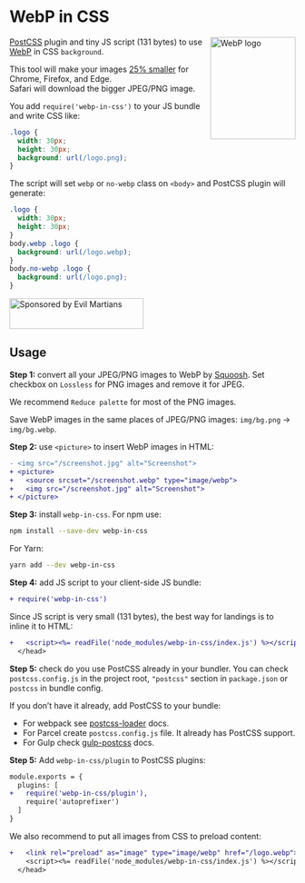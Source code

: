 # WebP in CSS

<img src="https://ai.github.io/webp-in-css/webp-logo.svg" align="right"
     alt="WebP logo" width="150" height="180">

[PostCSS] plugin and tiny JS script (131 bytes) to use [WebP] in CSS `background`.

This tool will make your images [25% smaller] for Chrome, Firefox, and Edge.
Safari will download the bigger JPEG/PNG image.

You add `require('webp-in-css')` to your JS bundle and write CSS like:

```css
.logo {
  width: 30px;
  height: 30px;
  background: url(/logo.png);
}
```

The script will set `webp` or `no-webp` class on `<body>`
and PostCSS plugin will generate:

```css
.logo {
  width: 30px;
  height: 30px;
}
body.webp .logo {
  background: url(/logo.webp);
}
body.no-webp .logo {
  background: url(/logo.png);
}
```

[25% smaller]: https://developers.google.com/speed/webp/docs/webp_lossless_alpha_study#results
[PostCSS]: https://github.com/postcss/postcss
[WebP]: https://en.wikipedia.org/wiki/WebP

<a href="https://evilmartians.com/?utm_source=webp-in-css">
  <img src="https://evilmartians.com/badges/sponsored-by-evil-martians.svg"
       alt="Sponsored by Evil Martians" width="236" height="54">
</a>


## Usage

**Step 1:** convert all your JPEG/PNG images to WebP by [Squoosh].
Set checkbox on `Lossless` for PNG images and remove it for JPEG.

We recommend `Reduce palette` for most of the PNG images.

Save WebP images in the same places of JPEG/PNG images:
`img/bg.png` → `img/bg.webp`.

**Step 2:** use `<picture>` to insert WebP images in HTML:

```diff html
- <img src="/screenshot.jpg" alt="Screenshot">
+ <picture>
+   <source srcset="/screenshot.webp" type="image/webp">
+   <img src="/screenshot.jpg" alt="Screenshot">
+ </picture>
```

**Step 3:** install `webp-in-css`. For npm use:

```sh
npm install --save-dev webp-in-css
```

For Yarn:

```sh
yarn add --dev webp-in-css
```

**Step 4:** add JS script to your client-side JS bundle:

```diff js
+ require('webp-in-css')
```

Since JS script is very small (131 bytes), the best way for landings
is to inline it to HTML:

```diff html
+   <script><%= readFile('node_modules/webp-in-css/index.js') %></script>
  </head>
```

**Step 5:** check do you use PostCSS already in your bundler.
You can check `postcss.config.js` in the project root,
`"postcss"` section in `package.json` or `postcss` in bundle config.

If you don’t have it already, add PostCSS to your bundle:

* For webpack see [postcss-loader] docs.
* For Parcel create `postcss.config.js` file.
  It already has PostCSS support.
* For Gulp check [gulp-postcss] docs.

**Step 5:** Add `webp-in-css/plugin` to PostCSS plugins:

```diff js
module.exports = {
  plugins: [
+   require('webp-in-css/plugin'),
    require('autoprefixer')
  ]
}
```

We also recommend to put all images from CSS to preload content:

```diff html
+   <link rel="preload" as="image" type="image/webp" href="/logo.webp">
    <script><%= readFile('node_modules/webp-in-css/index.js') %></script>
  </head>
```

[postcss-loader]: https://github.com/postcss/postcss-loader#usage
[gulp-postcss]: https://github.com/postcss/gulp-postcss
[Squoosh]: https://squoosh.app/
